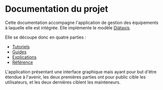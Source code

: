 Documentation du projet
========================

Cette documentation accompagne l'application de gestion des équipements à
laquelle elle est intégrée. Elle implémente le modèle [Diátaxis](https://diataxis.fr).

Elle se découpe donc en quatre parties :

 - [Tutoriels](./tutoriels)
 - [Guides](./guides)
 - [Explications](./explications)
 - [Référence](./référence)

L'application présentant une interface graphique mais ayant pour but d'être
étendue à l'avenir, les deux premières parties ont pour public cible les
utilisateurs, et les deux dernières ciblent les mainteneurs.
